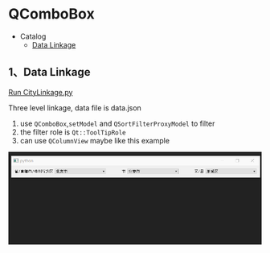 # QComboBox

- Catalog
  - [Data Linkage](#1、Data&nbsp;Linkage)

## 1、Data Linkage
[Run CityLinkage.py](CityLinkage.py)

Three level linkage, data file is data.json

1. use `QComboBox`,`setModel` and `QSortFilterProxyModel` to filter
2. the filter role is `Qt::ToolTipRole`
3. can use `QColumnView` maybe like this example

![CityLinkage](ScreenShot/CityLinkage.gif)